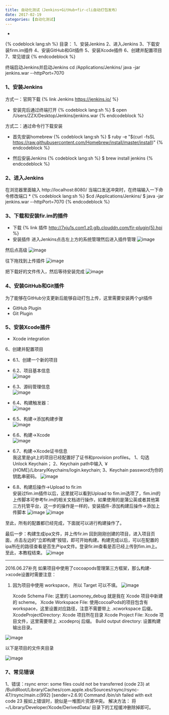 ```yaml
---
title: 自动化测试（Jenkins+GitHub+fir-cli自动打包发布）
date: 2017-02-19
categories: [自动化测试]
---
```

* 
{% codeblock lang:sh %}
    目录：
    1、安装Jenkins
    2、进入Jenkins
    3、下载安装firm.im插件
    4、安装GitHub和Git插件
    5、安装Xcode插件
    6、创建并配置项目
    7、常见错误
{% endcodeblock %}

终端启动Jenkins并启动Jenkins
cd /Applications/Jenkins/
java -jar jenkins.war --httpPort=7070

### 1、安装Jenkins  
方式一：官网下载 {% link Jenkins https://jenkins.io/ %}

* 安装完后通过终端打开
{% codeblock lang:sh %}
    $ open /Users/ZZX/Desktop/Jenkins/jenkins.war
{% endcodeblock %}

方式二：通过命令行下载安装
* 首先安装homebrew
{% codeblock lang:sh %}
    $ ruby -e "$(curl -fsSL https://raw.githubusercontent.com/Homebrew/install/master/install)"
{% endcodeblock %}

* 然后安装Jenkins
{% codeblock lang:sh %}
    $ brew install jenkins 
{% endcodeblock %}

### 2、进入Jenkins  
在浏览器里面输入 http://localhost:8080/
当端口发送冲突时，在终端输入一下命令修改端口
* 
{% codeblock lang:sh %}
    $cd /Applications/Jenkins/
    $ java -jar jenkins.war --httpPort=7070
{% endcodeblock %}


### 3、下载和安装fir.im的插件  
* 下载 {% link 插件 http://7xju1s.com1.z0.glb.clouddn.com/fir-plugin(5).hpi %}
* 安装插件
进入Jenkins点击左上方的系统管理然后进入插件管理
![image](http://ohlldt20k.bkt.clouddn.com/20161211-1-1.png)

然后点高级
![image](http://ohlldt20k.bkt.clouddn.com/20161211-1-2.png)


往下拖找到上传插件
![image](http://ohlldt20k.bkt.clouddn.com/20161211-1-3.png)



把下载好的文件传入，然后等待安装完成
![image](http://ohlldt20k.bkt.clouddn.com/20161211-1-4.png)




### 4、安装GitHub和Git插件  
为了能够在GitHub分支更新后能够自动打包上传，这里需要安装两个git插件
* GitHub Plugin
* Git Plugin

### 5、安装Xcode插件  
* Xcode integration

6、创建并配置项目  
* 6.1、创建一个新的项目 

* 6.2、项目基本信息  
![image](http://ohlldt20k.bkt.clouddn.com/20161211-1-5.png)


* 6.3、源码管理信息   
![image](http://ohlldt20k.bkt.clouddn.com/20161211-1-6.png)


* 6.4、构建触发器：  
![image](http://ohlldt20k.bkt.clouddn.com/20161211-1-7.png)



* 6.5、构建->添加构建步骤  
![image](http://ohlldt20k.bkt.clouddn.com/20161211-1-8.png)


* 6.6、构建->Xcode  
![image](http://ohlldt20k.bkt.clouddn.com/20161211-1-9.png)


* 6.7、构建->Xcode证书信息  
我这里是git上的项目已经配置好了证书和provision profiles。
1、勾选Unlock Keychain；
2、Keychain path中输入 ￥{HOME}/Library/Keychains/login.keychain;
3、Keychain password为你的钥匙串密码。
![image](http://ohlldt20k.bkt.clouddn.com/20161211-1-10.png)



* 6.8、构建后操作->Upload to fir.im  
安装过fim.im插件以后，这里就可以看到Upload to fim.im选项了，fim.im的上传脚本可参考fir.im的相关文档进行操作，如果使用的是蒲公英或者其他第三方托管平台，这一步的操作是一样的，安装插件-添加构建后操作->添加上传脚本
![image](http://ohlldt20k.bkt.clouddn.com/20161211-1-11.png)
![image](http://ohlldt20k.bkt.clouddn.com/20161211-1-12.png)


至此，所有的配置都已经完成，下面就可以进行构建操作了。

最后一步：构建生成ipa文件，并上传fir.im
回到刚刚创建的项目，进入项目页面，点击左边的“立即构建”按钮，即可开始构建。构建完成以后，可以在配置的ipa所在的路径查看是否生产ipa文件。登录fir.im查看是否已经上传到fim.im上。至此，本教程结束。
![image](http://ohlldt20k.bkt.clouddn.com/20161211-1-13.png)




------------------------------------------------------
2016.06.27补充
如果项目中使用了cocoapods管理第三方框架，那么构建->xcode设置时需要注意：

1. 因为项目中使用 workspace， 所以 Target 可以不填。
![image](http://ohlldt20k.bkt.clouddn.com/20161211-1-14.png)


    Xcode Schema File:  这里的 Laomoney_debug 就是我在 Xcode 项目中新建的 scheme。
    Xcode Workspace File: 使用cocoaPods的项目包含有 workspace，这里设置对应路径，注意不需要带上 .xcworkspace 后缀。
    XcodeProjectDirectory: Xcode 项目所在目录
    Xcode Project File: Xcode 项目文件，这里需要带上 .xcodeproj 后缀。
    Build output directory: 设置构建输出目录。



![image](http://ohlldt20k.bkt.clouddn.com/20161211-1-15.png)


以下是项目的文件夹目录

![image](http://ohlldt20k.bkt.clouddn.com/20161211-1-16.png)



### 7、常见错误  
1、错误：rsync error: some files could not be transferred (code 23) at /BuildRoot/Library/Caches/com.apple.xbs/Sources/rsync/rsync-47/rsync/main.c(992) [sender=2.6.9]
Command /bin/sh failed with exit code 23
报如上错误时，貌似是一堆图片资源冲突。
解决方法：
将 ~/Library/Developer/Xcode/DerivedData/ 目录下的工程缓冲删除掉即可。




